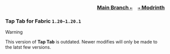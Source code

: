 ### <p align=right>[Main Branch `←`](https://github.com/KrLite/Tap-Tab)&emsp;[`→` Modrinth](https://modrinth.com/mod/tap-tab)</p>

### Tap Tab for Fabric `1.20~1.20.1`

> [!WARNING]
> This version of **Tap Tab** is outdated. Newer modifies will only be made to the latst few versions.
